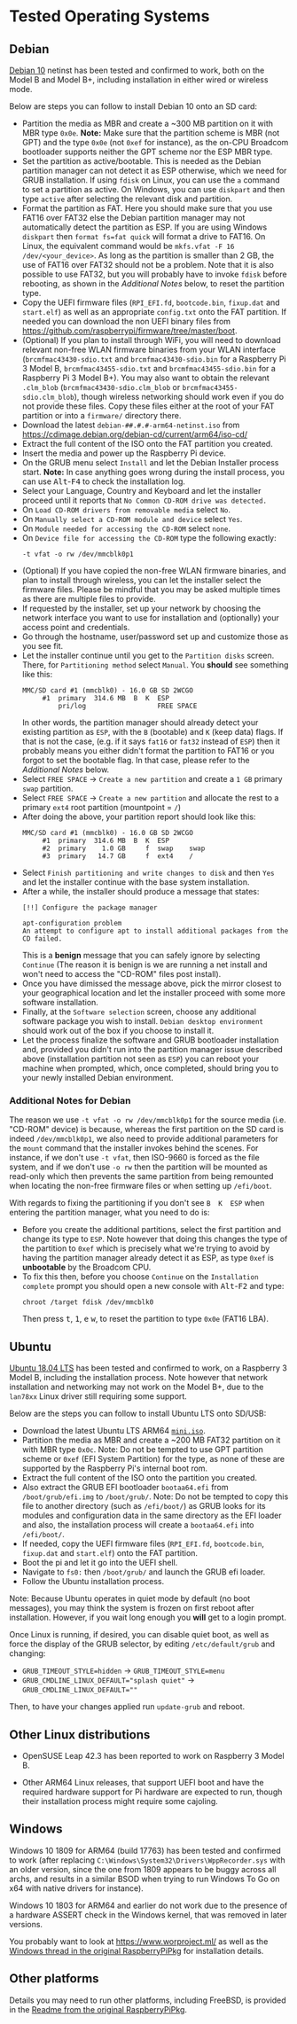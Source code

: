 # Tested Operating Systems

## Debian

[Debian 10](https://cdimage.debian.org/debian-cd/current/arm64/iso-cd/) netinst has been
tested and confirmed to work, both on the Model B and Model B+, including installation in
either wired or wireless mode.

Below are steps you can follow to install Debian 10 onto an SD card:
* Partition the media as MBR and create a ~300 MB partition on it with MBR type `0x0e`.
  __Note:__ Make sure that the partition scheme is MBR (not GPT) and the type `0x0e` (not
  `0xef` for instance), as the on-CPU Broadcom bootloader supports neither the GPT scheme
  nor the ESP MBR type.
* Set the partition as active/bootable. This is needed as the Debian partition manager can
  not detect it as ESP otherwise, which we need for GRUB installation. If using `fdisk` on
  Linux, you can use the `a` command to set a partition as active. On Windows, you can use
  `diskpart` and then type `active` after selecting the relevant disk and partition.
* Format the partition as FAT. Here you should make sure that you use FAT16 over FAT32 else
  the Debian partition manager may not automatically detect the partition as ESP. If you
  are using Windows `diskpart` then `format fs=fat quick` will format a drive to FAT16. On
  Linux, the equivalent command would be `mkfs.vfat -F 16 /dev/<your_device>`. As long as
  the partition is smaller than 2 GB, the use of FAT16 over FAT32 should not be a problem.
  Note that it is also possible to use FAT32, but you will probably have to invoke `fdisk`
  before rebooting, as shown in the _Additional Notes_ below, to reset the partition type.
* Copy the UEFI firmware files (`RPI_EFI.fd`, `bootcode.bin`, `fixup.dat` and `start.elf`)
  as well as an appropriate `config.txt` onto the FAT partition. If needed you can download
  the non UEFI binary files from https://github.com/raspberrypi/firmware/tree/master/boot.
* (Optional) If you plan to install through WiFi, you will need to download relevant
  non-free  WLAN firmware binaries from your WLAN interface (`brcmfmac43430-sdio.txt` and
  `brcmfmac43430-sdio.bin` for a Raspberry Pi 3 Model B, `brcmfmac43455-sdio.txt` and
  `brcmfmac43455-sdio.bin` for a Raspberry Pi 3 Model B+). You may also want to obtain the
  relevant `.clm_blob` (`brcmfmac43430-sdio.clm_blob` or `brcmfmac43455-sdio.clm_blob`),
  though wireless networking should work even if you do not provide these files. Copy these
  files either at the root of your FAT partition or into a `firmware/` directory there.
* Download the latest `debian-##.#.#-arm64-netinst.iso` from
  https://cdimage.debian.org/debian-cd/current/arm64/iso-cd/
* Extract the full content of the ISO onto the FAT partition you created.
* Insert the media and power up the Raspberry Pi device.
* On the GRUB menu select `Install` and let the Debian Installer process start.
  __Note:__ In case anything goes wrong during the install process, you can use
  <kbd>Alt</kbd>-<kbd>F4</kbd> to check the installation log.
* Select your Language, Country and Keyboard and let the installer proceed until it reports
  that `No Common CD-ROM drive was detected.`
* On `Load CD-ROM drivers from removable media` select `No`.
* On `Manually select a CD-ROM module and device` select `Yes`.
* On `Module needed for accessing the CD-ROM` select `none`.
* On `Device file for accessing the CD-ROM` type the following exactly:
  ```
  -t vfat -o rw /dev/mmcblk0p1
  ```
* (Optional) If you have copied the non-free WLAN firmware binaries, and plan to install
  through wireless, you can let the installer select the firmware files. Please be mindful
  that you may be asked multiple times as there are multiple files to provide.
* If requested by the installer, set up your network by choosing the network interface you
  want to use for installation and (optionally) your access point and credentials.
* Go through the hostname, user/password set up and customize those as you see fit.
* Let the installer continue until you get to the `Partition disks` screen. There, for
  `Partitioning method` select `Manual`. You __should__ see something like this:
  ```
  MMC/SD card #1 (mmcblk0) - 16.0 GB SD 2WCGO
       #1  primary  314.6 MB  B  K  ESP
           pri/log                  FREE SPACE
  ```
  In other words, the partition manager should already detect your existing partition as
  `ESP`, with the `B` (bootable) and `K` (keep data) flags. If that is not the case, (e.g.
  if it says `fat16` or `fat32` instead of `ESP`) then it probably means you either didn't
  format the partition to FAT16 or you forgot to set the bootable flag. In that case,
  please refer to the _Additional Notes_ below.
* Select `FREE SPACE` &rarr; `Create a new partition` and create a `1 GB` primary `swap`
  partition.
* Select `FREE SPACE` &rarr; `Create a new partition` and allocate the rest to a primary
 `ext4` root partition (mountpoint = `/`)
* After doing the above, your partition report should look like this:
  ```
  MMC/SD card #1 (mmcblk0) - 16.0 GB SD 2WCGO
       #1  primary  314.6 MB  B  K  ESP
       #2  primary    1.0 GB     f  swap    swap
       #3  primary   14.7 GB     f  ext4    /
  ```
* Select `Finish partitioning and write changes to disk` and then `Yes` and let the
  installer continue with the base system installation.
* After a while, the installer should produce a message that states:
  ```
  [!!] Configure the package manager

  apt-configuration problem
  An attempt to configure apt to install additional packages from the CD failed.
  ```
  This is a __benign__ message that you can safely ignore by selecting `Continue` (The
  reason it is benign is we are running a net install and won't need to access the "CD-ROM"
  files post install).
* Once you have dimissed the message above, pick the mirror closest to your geographical
  location and let the installer proceed with some more software installation.
* Finally, at the `Software selection` screen, choose any additional software package you
  wish to install. `Debian desktop environment` should work out of the box if you choose to
  install it.
* Let the process finalize the software and GRUB bootloader installation and, provided you
  didn't run into the partition manager issue described above (installation partition not
  seen as `ESP`) you can reboot your machine when prompted, which, once completed, should
  bring you to your newly installed Debian environment.

### Additional Notes for Debian

The reason we use `-t vfat -o rw /dev/mmcblk0p1` for the source media (i.e. "CD-ROM" device)
is because, whereas the first partition on the SD card is indeed `/dev/mmcblk0p1`, we also
need to provide additional parameters for the `mount` command that the installer invokes
behind the scenes. For instance, if we don't use `-t vfat`, then ISO-9660 is forced as the
file system, and if we don't use `-o rw` then the partition will be mounted as read-only
which then prevents the same partition from being remounted when locating the non-free
firmware files or when setting up `/efi/boot`.

With regards to fixing the partitioning if you don't see `B  K  ESP` when entering the
partition manager, what you need to do is:
* Before you create the additional partitions, select the first partition and change its
  type to `ESP`. Note however that doing this changes the type of the partition to `0xef`
  which is precisely what we're trying to avoid by having the partition manager already
  detect it as ESP, as type `0xef` is __unbootable__ by the Broadcom CPU.
* To fix this then, before you choose `Continue` on the `Installation complete` prompt you
  should open a new console with <kbd>Alt</kbd>-<kbd>F2</kbd> and type:
  ```
  chroot /target fdisk /dev/mmcblk0
  ```
  Then press <kbd>t</kbd>, <kbd>1</kbd>, <kbd>e</kbd> <kbd>w</kbd>, to reset the partition
  to type `0x0e` (FAT16 LBA).

## Ubuntu

[Ubuntu 18.04 LTS](http://releases.ubuntu.com/18.04/) has been tested and confirmed to work,
on a Raspberry 3 Model B, including the installation process. Note however that network
installation and networking may not work on the Model B+, due to the `lan78xx` Linux driver
still requiring some support.

Below are the steps you can follow to install Ubuntu LTS onto SD/USB:
* Download the latest Ubuntu LTS ARM64 [`mini.iso`](http://ports.ubuntu.com/ubuntu-ports/dists/bionic/main/installer-arm64/current/images/netboot/mini.iso).
* Partition the media as MBR and create a ~200 MB FAT32 partition on it with MBR type `0x0c`.
  Note: Do not be tempted to use GPT partition scheme or `0xef` (EFI System Partition) for the
  type, as none of these are supported by the Raspberry Pi's internal boot rom.
* Extract the full content of the ISO onto the partition you created.
* Also extract the GRUB EFI bootloader `bootaa64.efi` from `/boot/grub/efi.img` to `/boot/grub/`.
  Note: Do not be tempted to copy this file to another directory (such as `/efi/boot/`) as GRUB looks for its
  modules and configuration data in the same directory as the EFI loader and also, the installation
  process will create a `bootaa64.efi` into `/efi/boot/`.
* If needed, copy the UEFI firmware files (`RPI_EFI.fd`, `bootcode.bin`, `fixup.dat` and `start.elf`)
  onto the FAT partition.
* Boot the pi and let it go into the UEFI shell.
* Navigate to `fs0:` then `/boot/grub/` and launch the GRUB efi loader.
* Follow the Ubuntu installation process.

Note: Because Ubuntu operates in quiet mode by default (no boot messages), you may think the system is frozen
on first reboot after installation. However, if you wait long enough you **will** get to a login prompt.

Once Linux is running, if desired, you can disable quiet boot, as well as force the display
of the GRUB selector, by editing `/etc/default/grub` and changing:
* `GRUB_TIMEOUT_STYLE=hidden` &rarr; `GRUB_TIMEOUT_STYLE=menu`
* `GRUB_CMDLINE_LINUX_DEFAULT="splash quiet"` &rarr; `GRUB_CMDLINE_LINUX_DEFAULT=""`

Then, to have your changes applied run `update-grub` and reboot.

## Other Linux distributions

* OpenSUSE Leap 42.3 has been reported to work on Raspberry 3 Model B.

* Other ARM64 Linux releases, that support UEFI boot and have the required hardware support
  for Pi hardware are expected to run, though their installation process might require some
  cajoling.

## Windows

Windows 10 1809 for ARM64 (build 17763) has been tested and confirmed to work (after replacing
`C:\Windows\System32\Drivers\WppRecorder.sys` with an older version, since the one from 1809
appears to be buggy across all archs, and results in a similar BSOD when trying to run Windows
To Go on x64 with native drivers for instance).

Windows 10 1803 for ARM64 and earlier do not work due to the presence of a hardware ASSERT check
in the Windows kernel, that was removed in later versions.

You probably want to look at https://www.worproject.ml/ as well as the
[Windows thread in the original RaspberryPiPkg](https://github.com/andreiw/RaspberryPiPkg/issues/12)
for installation details.

## Other platforms

Details you may need to run other platforms, including FreeBSD, is provided in the
[Readme from the original RaspberryPiPkg](https://github.com/andreiw/RaspberryPiPkg).
